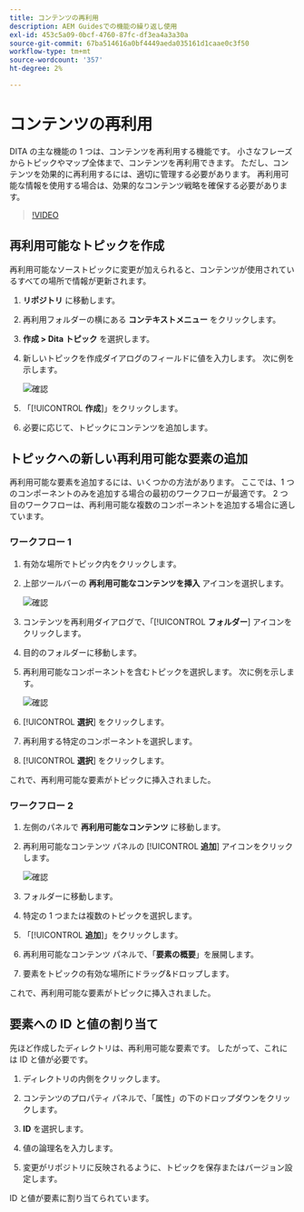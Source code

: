 ```yaml
---
title: コンテンツの再利用
description: AEM Guidesでの機能の繰り返し使用
exl-id: 453c5a09-0bcf-4760-87fc-df3ea4a3a30a
source-git-commit: 67ba514616a0bf4449aeda035161d1caae0c3f50
workflow-type: tm+mt
source-wordcount: '357'
ht-degree: 2%

---
```


# コンテンツの再利用

DITA の主な機能の 1 つは、コンテンツを再利用する機能です。 小さなフレーズからトピックやマップ全体まで、コンテンツを再利用できます。  ただし、コンテンツを効果的に再利用するには、適切に管理する必要があります。 再利用可能な情報を使用する場合は、効果的なコンテンツ戦略を確保する必要があります。

>[!VIDEO](https://video.tv.adobe.com/v/342757?quality=12&learn=on)

## 再利用可能なトピックを作成

再利用可能なソーストピックに変更が加えられると、コンテンツが使用されているすべての場所で情報が更新されます。

1. **リポジトリ** に移動します。

1. 再利用フォルダーの横にある **コンテキストメニュー** をクリックします。

1. **作成 > Dita トピック** を選択します。

1. 新しいトピックを作成ダイアログのフィールドに値を入力します。 次に例を示します。

   ![ 確認 ](images/lesson-8/new-topic-dialog.png)

1. 「[!UICONTROL **作成**]」をクリックします。

1. 必要に応じて、トピックにコンテンツを追加します。

## トピックへの新しい再利用可能な要素の追加

再利用可能な要素を追加するには、いくつかの方法があります。 ここでは、1 つのコンポーネントのみを追加する場合の最初のワークフローが最適です。 2 つ目のワークフローは、再利用可能な複数のコンポーネントを追加する場合に適しています。

### ワークフロー 1

1. 有効な場所でトピック内をクリックします。

1. 上部ツールバーの **再利用可能なコンテンツを挿入** アイコンを選択します。

   ![ 確認 ](images/lesson-8/insert-reuse-icon.png)

1. コンテンツを再利用ダイアログで、「[!UICONTROL **フォルダー**] アイコンをクリックします。

1. 目的のフォルダーに移動します。

1. 再利用可能なコンポーネントを含むトピックを選択します。
次に例を示します。

   ![ 確認 ](images/lesson-8/reusable-topic.png)

1. [!UICONTROL **選択**] をクリックします。

1. 再利用する特定のコンポーネントを選択します。

1. [!UICONTROL **選択**] をクリックします。

これで、再利用可能な要素がトピックに挿入されました。

### ワークフロー 2

1. 左側のパネルで **再利用可能なコンテンツ** に移動します。

1. 再利用可能なコンテンツ パネルの [!UICONTROL **追加**] アイコンをクリックします。

   ![ 確認 ](images/lesson-8/reuse-contents-icon.png)

1. フォルダーに移動します。

1. 特定の 1 つまたは複数のトピックを選択します。

1. 「[!UICONTROL **追加**]」をクリックします。

1. 再利用可能なコンテンツ パネルで、「**要素の概要**」を展開します。

1. 要素をトピックの有効な場所にドラッグ&amp;ドロップします。

これで、再利用可能な要素がトピックに挿入されました。

## 要素への ID と値の割り当て

先ほど作成したディレクトリは、再利用可能な要素です。 したがって、これには ID と値が必要です。

1. ディレクトリの内側をクリックします。

1. コンテンツのプロパティ パネルで、「属性」の下のドロップダウンをクリックします。

1. **ID** を選択します。

1. 値の論理名を入力します。

1. 変更がリポジトリに反映されるように、トピックを保存またはバージョン設定します。

ID と値が要素に割り当てられています。
